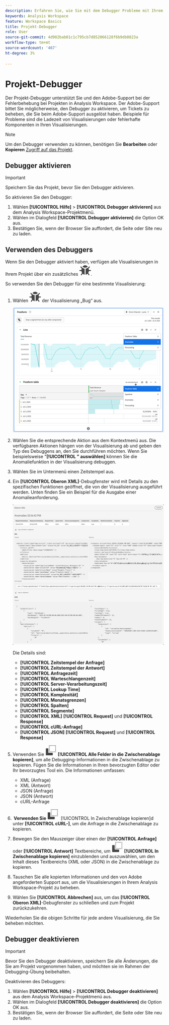```yaml
---
description: Erfahren Sie, wie Sie mit dem Debugger Probleme mit Ihrem Projekt in Analysis Workspace beheben können.
keywords: Analysis Workspace
feature: Workspace Basics
title: Projekt-Debugger
role: User
source-git-commit: 4d902bab01c1c795cb7d852066128f6b9db0823a
workflow-type: tm+mt
source-wordcount: '467'
ht-degree: 3%

---
```


# Projekt-Debugger

Der Projekt-Debugger unterstützt Sie und den Adobe-Support bei der Fehlerbehebung bei Projekten in Analysis Workspace. Der Adobe-Support bittet Sie möglicherweise, den Debugger zu aktivieren, um Tickets zu beheben, die Sie beim Adobe-Support ausgelöst haben. Beispiele für Probleme sind die Ladezeit von Visualisierungen oder fehlerhafte Komponenten in Ihren Visualisierungen.

>[!NOTE]
>
>Um den Debugger verwenden zu können, benötigen Sie **Bearbeiten** oder **Kopieren** [Zugriff auf das Projekt](https://experienceleague.adobe.com/en/docs/experience-cloud-kcs/kbarticles/ka-25744).
>


## Debugger aktivieren

>[!IMPORTANT]
>
>Speichern Sie das Projekt, bevor Sie den Debugger aktivieren.
>

So aktivieren Sie den Debugger:

1. Wählen **[!UICONTROL Hilfe]** > **[!UICONTROL Debugger aktivieren]** aus dem Analysis Workspace-Projektmenü.
1. Wählen **&#x200B;**&#x200B;im Dialogfeld **[!UICONTROL Debugger aktivieren]** die Option OK aus.
1. Bestätigen Sie, wenn der Browser Sie auffordert, die Seite oder Site neu zu laden.


## Verwenden des Debuggers

Wenn Sie den Debugger aktiviert haben, verfügen alle Visualisierungen in Ihrem Projekt über ein zusätzliches ![-Symbol](/help/assets/icons/Bug.svg).

So verwenden Sie den Debugger für eine bestimmte Visualisierung:

1. Wählen ![ oben ](/help/assets/icons/Bug.svg) der Visualisierung „Bug“ aus.

   ![Debugger-Kontextmenü](assets/debugger-context-menu.png)

1. Wählen Sie die entsprechende Aktion aus dem Kontextmenü aus. Die verfügbaren Aktionen hängen von der Visualisierung ab und geben den Typ des Debuggens an, den Sie durchführen möchten. Wenn Sie beispielsweise &quot;**[!UICONTROL &quot; auswählen]** können Sie die Anomaliefunktion in der Visualisierung debuggen.
1. Wählen Sie im Untermenü einen Zeitstempel aus.
1. Ein **[!UICONTROL Oberon XML]**-Debugfenster wird mit Details zu den spezifischen Funktionen geöffnet, die von der Visualisierung ausgeführt werden. Unten finden Sie ein Beispiel für die Ausgabe einer Anomalieanforderung.

   ![Ausgabe-Debuganforderung](assets/debugger-oberon.png)

   Die Details sind:

   * **[!UICONTROL Zeitstempel der Anfrage]**
   * **[!UICONTROL Zeitstempel der Antwort]**
   * **[!UICONTROL Anfragezeit]**
   * **[!UICONTROL Warteschlangenzeit]**
   * **[!UICONTROL Server-Verarbeitungszeit]**
   * **[!UICONTROL Lookup Time]**
   * **[!UICONTROL Komplexität]**
   * **[!UICONTROL Monatsgrenzen]**
   * **[!UICONTROL Spalten]**
   * **[!UICONTROL Segmente]**
   * **[!UICONTROL XML]** **[!UICONTROL Request]** und **[!UICONTROL Response]**
   * **[!UICONTROL cURL-Anfrage]**
   * **[!UICONTROL JSON]** **[!UICONTROL Request]** und **[!UICONTROL Response]**

1. Verwenden Sie ![Kopieren](/help/assets/icons/Copy.svg) **[!UICONTROL Alle Felder in die Zwischenablage kopieren]**, um alle Debugging-Informationen in die Zwischenablage zu kopieren. Fügen Sie die Informationen in Ihren bevorzugten Editor oder Ihr bevorzugtes Tool ein. Die Informationen umfassen:

   * XML (Anfrage)
   * XML (Antwort)
   * JSON (Anfrage)
   * JSON (Antwort)
   * cURL-Anfrage

1. **&#x200B; Verwenden Sie ![Kopieren](/help/assets/icons/Copy.svg) &#x200B;** [!UICONTROL In Zwischenablage kopieren]d unter **[!UICONTROL cURL-]**, um die Anfrage in die Zwischenablage zu kopieren.
1. Bewegen Sie den Mauszeiger über einen der **[!UICONTROL Anfrage]** oder **[!UICONTROL Antwort]** Textbereiche, um ![Kopieren](/help/assets/icons/Copy.svg) **[!UICONTROL In Zwischenablage kopieren]** einzublenden und auszuwählen, um den Inhalt dieses Textbereichs (XML oder JSON) in die Zwischenablage zu kopieren.

1. Tauschen Sie alle kopierten Informationen und den von Adobe angeforderten Support aus, um die Visualisierungen in Ihrem Analysis Workspace-Projekt zu beheben.

1. Wählen Sie **[!UICONTROL Abbrechen]** aus, um das **[!UICONTROL Oberon XML]**-Debugfenster zu schließen und zum Projekt zurückzukehren.

Wiederholen Sie die obigen Schritte für jede andere Visualisierung, die Sie beheben möchten.

## Debugger deaktivieren

>[!IMPORTANT]
>
>Bevor Sie den Debugger deaktivieren, speichern Sie alle Änderungen, die Sie am Projekt vorgenommen haben, und möchten sie im Rahmen der Debugging-Übung beibehalten.
>

Deaktivieren des Debuggers:

1. Wählen **[!UICONTROL Hilfe]** > **[!UICONTROL Debugger deaktivieren]** aus dem Analysis Workspace-Projektmenü aus.
1. Wählen **&#x200B;**&#x200B;im Dialogfeld **[!UICONTROL Debugger deaktivieren]** die Option OK aus.
1. Bestätigen Sie, wenn der Browser Sie auffordert, die Seite oder Site neu zu laden.



